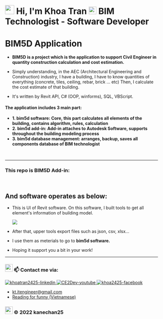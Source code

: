 # <img src="https://github.com/kanechan25/kanechan25/blob/main/img/interface/logo_ce2dev.png" width="30px"> Hi, I'm Khoa Tran <img src="https://media.giphy.com/media/hvRJCLFzcasrR4ia7z/giphy.gif" width="25px" height="25px"> BIM Technologist - Software Developer 
# BIM5D Application
- <strong>BIM5D is a project which is the application to support Civil Engineer in quantity construction calculation and cost estimation. </strong>
- Simply understanding, in the AEC (Architectural Engineering and Construction) industry, I have a building, I have to know quantities of everything (concrete, tiles, ceiling, rebar, brick ... etc)
Then, I calculate the cost estimate of that building.

- It's written by Revit API, C# (OOP, winforms), SQL, VBScript.
<h4>The application includes 3 main part: </h4>
<strong>
	<ul>
	<li>1. bim5d software: Core, this part calculates all elements of the building, contains algorithm, rules, calculation</li>
	<li>2. bim5d add-in: Add-in attaches to Autodesk Software, supports throughout the building modeling process</li>
	<li>3. bim5d database management: arranges, backup, saves all components database of BIM technologist</li>
	</ul>
</strong>
&nbsp;

---
<h3>This repo is BIM5D Add-in: </h3>

&nbsp;

## And software operates as below:
- This is UI of Revit software. On this software, I built tools to get all element's information of building model.

	<img src="https://github.com/kanechan25/bim5d_addin/blob/main/BIM_5D_addin.gif">
  
- After that, upper tools export files such as json, csv, xlsx... 
- I use them as meterials to go to <strong> bim5d software.</strong>

- Hoping it support you a bit in your work!
---
### <img src="https://github.com/kanechan25/kanechan25/blob/main/img/interface/logo_ce2dev.png" width="25px"> 📫 Contact me via:
  <a href="https://www.linkedin.com/in/khoatran2425/" target="blank">
    <img src="https://img.icons8.com/bubbles/100/000000/linkedin.png" alt="khoatran2425-linkedin" />
  </a>
  <a href="https://www.youtube.com/c/CE2Dev" target="blank">
    <img src="https://img.icons8.com/bubbles/100/000000/youtube-squared.png" alt="CE2Dev-youtube" />
  </a>
  <a href="https://www.facebook.com/khoa2425/" target="blank">
    <img src="https://img.icons8.com/bubbles/100/000000/facebook-new.png" alt="khoa2425-facebook" />
  </a>


  <br />

- kt.itengineer@gmail.com
- [Reading for funny (Vietnamese)](https://ngoatv.blogspot.com/)
### <img src="https://github.com/kanechan25/kanechan25/blob/main/img/interface/logo_ce2dev.png" width="25px"> © 2022 kanechan25
